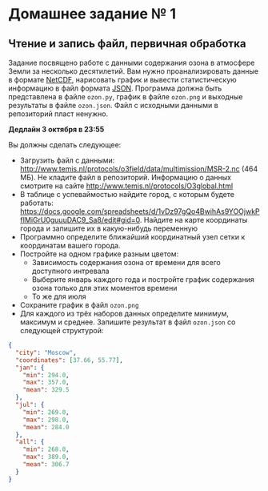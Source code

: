 # Домашнее задание № 1
## Чтение и запись файл, первичная обработка

Задание посвящено работе с данными содержания озона в атмосфере Земли за несколько десятилетий.
Вам нужно проанализировать данные в формате [NetCDF](https://ru.wikipedia.org/wiki/NetCDF), нарисовать график и вывести статистическую информацию в файл формата [JSON](https://ru.wikipedia.org/wiki/JSON).
Программа должна быть представлена в файле `ozon.py`, график в файле `ozon.png` и выходные результаты в файле `ozon.json`. Файл с исходными данными в репозиторий пласт ненужно.

**Дедлайн 3 октября в 23:55**

Вы должны сделать следующее:
- Загрузить файл с данными: <http://www.temis.nl/protocols/o3field/data/multimission/MSR-2.nc> (464 МБ). Не кладите файл в репозиторий. Информацию о данных смотрите на сайте <http://www.temis.nl/protocols/O3global.html>
- В таблице с успеваймостью найдите город, с которым  будете работать: <https://docs.google.com/spreadsheets/d/1vDz97gQo4BwihAs9YOOjwkPfIMiGrU0guuuDAC9_Sa8/edit#gid=0>. Найдите на карте координаты города и запишите их в какую-нибудь переменную
- Программно определите ближайший координатный узел сетки к координатам вашего города.
- Постройте на одном графике разным цветом:
  * Зависимость содержания озона от времени для всего доступного интревала
  * Выберите январь каждого года и постройте график содержания озона только для этих моментов времени
  * То же для июля
- Сохраните график в файл `ozon.png`
- Для каждого из трёх наборов данных определите минимум, максимум и среднее. Запишите результат в файл `ozon.json` со следующей структурой:

```json
{
  "city": "Moscow",
  "coordinates": [37.66, 55.77],
  "jan": {
    "min": 294.0,
    "max": 357.0,
    "mean": 329.5
  },
  "jul": {
    "min": 269.0,
    "max": 298.0,
    "mean": 284.0
  },
  "all": {
    "min": 268.0,
    "max": 389.0,
    "mean": 306.7
  }
}
```
